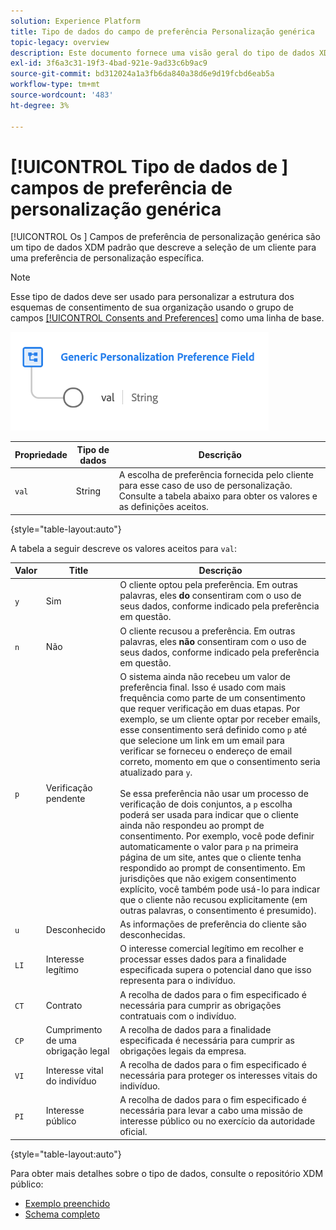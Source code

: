 ```yaml
---
solution: Experience Platform
title: Tipo de dados do campo de preferência Personalização genérica
topic-legacy: overview
description: Este documento fornece uma visão geral do tipo de dados XDM do campo de preferência de personalização genérica.
exl-id: 3f6a3c31-19f3-4bad-921e-9ad33c6b9ac9
source-git-commit: bd312024a1a3fb6da840a38d6e9d19fcbd6eab5a
workflow-type: tm+mt
source-wordcount: '483'
ht-degree: 3%

---
```


# [!UICONTROL Tipo de dados de ] campos de preferência de personalização genérica

[!UICONTROL Os ] Campos de preferência de personalização genérica são um tipo de dados XDM padrão que descreve a seleção de um cliente para uma preferência de personalização específica.

>[!NOTE]
>
>Esse tipo de dados deve ser usado para personalizar a estrutura dos esquemas de consentimento de sua organização usando o grupo de campos [[!UICONTROL Consents and Preferences]](../field-groups/profile/consents.md) como uma linha de base.

![](../images/data-types/personalization-field.png)

| Propriedade | Tipo de dados | Descrição |
| --- | --- | --- |
| `val` | String | A escolha de preferência fornecida pelo cliente para esse caso de uso de personalização. Consulte a tabela abaixo para obter os valores e as definições aceitos. |

{style=&quot;table-layout:auto&quot;}

A tabela a seguir descreve os valores aceitos para `val`:

| Valor | Title | Descrição |
| --- | --- | --- |
| `y` | Sim | O cliente optou pela preferência. Em outras palavras, eles **do** consentiram com o uso de seus dados, conforme indicado pela preferência em questão. |
| `n` | Não | O cliente recusou a preferência. Em outras palavras, eles **não** consentiram com o uso de seus dados, conforme indicado pela preferência em questão. |
| `p` | Verificação pendente | O sistema ainda não recebeu um valor de preferência final. Isso é usado com mais frequência como parte de um consentimento que requer verificação em duas etapas. Por exemplo, se um cliente optar por receber emails, esse consentimento será definido como `p` até que selecione um link em um email para verificar se forneceu o endereço de email correto, momento em que o consentimento seria atualizado para `y`.<br><br>Se essa preferência não usar um processo de verificação de dois conjuntos, a  `p` escolha poderá ser usada para indicar que o cliente ainda não respondeu ao prompt de consentimento. Por exemplo, você pode definir automaticamente o valor para `p` na primeira página de um site, antes que o cliente tenha respondido ao prompt de consentimento. Em jurisdições que não exigem consentimento explícito, você também pode usá-lo para indicar que o cliente não recusou explicitamente (em outras palavras, o consentimento é presumido). |
| `u` | Desconhecido | As informações de preferência do cliente são desconhecidas. |
| `LI` | Interesse legítimo | O interesse comercial legítimo em recolher e processar esses dados para a finalidade especificada supera o potencial dano que isso representa para o indivíduo. |
| `CT` | Contrato | A recolha de dados para o fim especificado é necessária para cumprir as obrigações contratuais com o indivíduo. |
| `CP` | Cumprimento de uma obrigação legal | A recolha de dados para a finalidade especificada é necessária para cumprir as obrigações legais da empresa. |
| `VI` | Interesse vital do indivíduo | A recolha de dados para o fim especificado é necessária para proteger os interesses vitais do indivíduo. |
| `PI` | Interesse público | A recolha de dados para o fim especificado é necessária para levar a cabo uma missão de interesse público ou no exercício da autoridade oficial. |

{style=&quot;table-layout:auto&quot;}

Para obter mais detalhes sobre o tipo de dados, consulte o repositório XDM público:

* [Exemplo preenchido](https://github.com/adobe/xdm/blob/master/components/datatypes/consent/personalization-field.example.1.json)
* [Schema completo](https://github.com/adobe/xdm/blob/master/components/datatypes/consent/personalization-field.schema.json)
